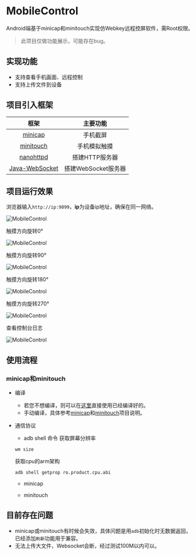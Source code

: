 # MobileControl
Android端基于minicap和minitouch实现仿Webkey远程控屏软件，需Root权限。
> 此项目仅做功能展示，可能存在bug。
## 实现功能
- 支持查看手机画面、远程控制
- 支持上传文件到设备
## 项目引入框架
|    框架   |主要功能                          
|:-----------:|:-----------:
|[minicap](https://github.com/openstf/minicap)|手机截屏            
|[minitouch](https://github.com/openstf/minitouch)|手机模拟触摸          
|[nanohttpd](https://github.com/NanoHttpd/nanohttpd)|搭建HTTP服务器
|[Java-WebSocket](https://hub.fastgit.org/TooTallNate/Java-WebSocket)|搭建WebSocket服务器
## 项目运行效果
浏览器输入`http://ip:9099`，**ip**为设备ip地址，确保在同一网络。

![MobileControl](https://github.com/shenbengit/MobileControl/blob/master/screenshots/%E6%88%AA%E5%9B%BE.png)

触摸方向旋转0°

![MobileControl](https://github.com/shenbengit/MobileControl/blob/master/screenshots/%E6%89%8B%E6%9C%BA%E6%8E%A7%E5%88%B60%C2%B0.gif)

触摸方向旋转90°

![MobileControl](https://github.com/shenbengit/MobileControl/blob/master/screenshots/%E6%89%8B%E6%9C%BA%E6%8E%A7%E5%88%B690%C2%B0.gif)

触摸方向旋转180°

![MobileControl](https://github.com/shenbengit/MobileControl/blob/master/screenshots/%E6%89%8B%E6%9C%BA%E6%8E%A7%E5%88%B6180%C2%B0.gif)

触摸方向旋转270°

![MobileControl](https://github.com/shenbengit/MobileControl/blob/master/screenshots/%E6%89%8B%E6%9C%BA%E6%8E%A7%E5%88%B6270%C2%B0.gif)

查看控制台日志

![MobileControl](https://github.com/shenbengit/MobileControl/blob/master/screenshots/%E6%89%8B%E6%9C%BA%E6%8E%A7%E5%88%B6%E6%8E%A7%E5%88%B6%E5%8F%B0%E6%88%AA%E5%9B%BE.png)

## 使用流程
### minicap和minitouch
- 编译
  - 若您不想编译，则可以在[这里](https://github.com/shenbengit/MobileControl/tree/master/app/src/main/assets)直接使用已经编译好的。
  - 手动编译，具体参考[minicap](https://github.com/openstf/minicap)和[minitouch](https://github.com/openstf/minitouch)项目说明。
- 通信协议
  - adb shell 命令
  获取屏幕分辨率
  ```shell
  wm size
  ```
  获取cpu的arm架构
  ```shell
  adb shell getprop ro.product.cpu.abi
  ```
  
  - minicap
  
 
  
  - minitouch 
  
## 目前存在问题
- minicap或minitouch有时候会失效，具体问题是用`adb`初始化时无数据返回，已经添加`刷新`功能用于兼容。
- 无法上传大文件，Websocket会断，经过测试100M以内可以。
